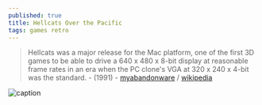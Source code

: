 ```yaml
---
published: true
title: Hellcats Over the Pacific
tags: games retro
---
```

> Hellcats was a major release for the Mac platform, one of the first 3D games to be able to drive a 640 x 480 x 8-bit display at reasonable frame rates in an era when the PC clone's VGA at 320 x 240 x 4-bit was the standard. - (1991) - [myabandonware](https://www.myabandonware.com/game/hellcats-over-the-pacific-3ky) / [wikipedia](https://en.wikipedia.org/wiki/Hellcats_over_the_Pacific)

![caption](https://www.myabandonware.com/media/screenshots/h/hellcats-over-the-pacific-3o4/hellcats-over-the-pacific_7.png)
